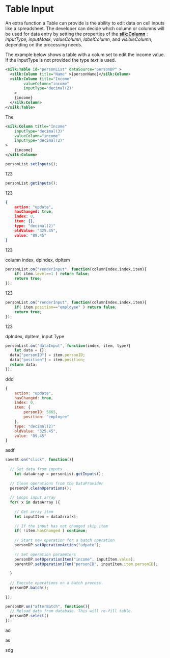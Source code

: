 # Table Input

An extra function a Table can provide is the ability to edit data on cell inputs like a spreadsheet. The developer can decide which column or columns will be used for data entry by setting the properties of the [**silk:Column**]([https://docs.silkbuilder.com/tags/column) : *inputType*, *inputMask*, *valueColumn*, *labelColumn*, and *visibleColumn*, depending on the processing needs.

The example below shows a table with a colum set to edit the income value. If the inputType is not provided the type *text* is used.

```xml
<silk:Table id="personList" dataSource="personDP" >
  <silk:Column title="Name" >{personName}</silk:Column>
  <silk:Column title="Income"
		valueColumn="income"
		inputType="decimal(2)"
	>
    {income}
  </silk:Column>
</silk:Table>
```

The 

```xml
<silk:Column title="Income"
	inputType="decimal(3)"
	valueColumn="income"
	inputType="decimal(2)"
>
	{income}
</silk:Column>
```



```javascript
personList.setInputs();
```

123

```javascript
personList.getInputs();
```

123

```json
{
	action: "update",
	hasChanged: true,
	index: 0,
	item: {},
	type: "decimal(2)"
	oldValue: "325.45",
	value: "89.45"
}
```

123

column index, dpindex, dpItem

```javascript
personList.on("renderInput", function(columnIndex,index,item){
	if( item.level==1 ) return false;
	return true;
});
```

123

```javascript
personList.on("renderInput", function(columnIndex,index,item){
	if( item.position=="employee" ) return false;
 	return true;
});
```

123

dpIndex, dpItem, input Type

```javascript
personList.on("dataInput", function(index, item, type){
	let data = {};
  data["personID"] = item.personID;
  data["position"] = item.position;
  return data;
});
```

ddd

```javascript
{
	action: "update",
	hasChanged: true,
	index: 0,
	item: {
		personID: 5865,
		position: "employee"
	},
	type: "decimal(2)"
	oldValue: "325.45",
	value: "89.45"
}
```

asdf

```javascript
saveBt.on("click", function(){
  
  // Get data from inputs
	let dataArray = personList.getInputs();
  
  // Clean operations from the DataProvider
  personDP.cleanOperations();
  
  // Loops input array
  for( x in dataArray ){
    
    // Get array item
    let inputItem = dataArra[x];
    
    // If the input has not changed skip item
    if( !item.hasChanged ) continue;
    
    // Start new operation for a batch operation
    personDP.setOperationAction("udpate");
    
    // Set operation parameters
    personDP.setOperationItem("income", inputItem.value);
    parentDP.setOperationITem("personID", inputItem.item.personID);
    
  }
  
  // Execute operations on a batch process.
  personDP.batch();
  
});

personDP.on("afterBatch", function(){
  // Reload data from database. This will re-fill table.
  personDP.select()
});
```

ad

as

sdg
